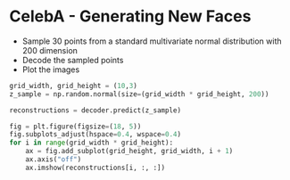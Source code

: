 # CelebA - Generating New Faces

* &#x20;Sample 30 points from a standard multivariate normal distribution with 200 dimension
* Decode the sampled points
* Plot the images

```python
grid_width, grid_height = (10,3)
z_sample = np.random.normal(size=(grid_width * grid_height, 200)) 

reconstructions = decoder.predict(z_sample) 

fig = plt.figure(figsize=(18, 5))
fig.subplots_adjust(hspace=0.4, wspace=0.4)
for i in range(grid_width * grid_height):
    ax = fig.add_subplot(grid_height, grid_width, i + 1)
    ax.axis("off")
    ax.imshow(reconstructions[i, :, :])
```
